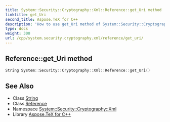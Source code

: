 ```yaml
---
title: System::Security::Cryptography::Xml::Reference::get_Uri method
linktitle: get_Uri
second_title: Aspose.TeX for C++
description: 'How to use get_Uri method of System::Security::Cryptography::Xml::Reference class in C++.'
type: docs
weight: 300
url: /cpp/system.security.cryptography.xml/reference/get_uri/
---
```

## Reference::get_Uri method




```cpp
String System::Security::Cryptography::Xml::Reference::get_Uri()
```

## See Also

* Class [String](../../../system/string/)
* Class [Reference](../)
* Namespace [System::Security::Cryptography::Xml](../../)
* Library [Aspose.TeX for C++](../../../)
